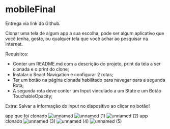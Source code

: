 # mobileFinal

Entrega via link do Github.

Clonar uma tela de algum app a sua escolha, pode ser algum aplicativo que você tenha, goste, ou qualquer tela que você achar ao pesquisar na internet.

Requisitos:
- Conter um README.md com a descrição do projeto, print da tela a ser clonada e o print do clone;
- Instalar o React Navigation e configurar 2 rotas;
- Ter um botão na página clonada habilitado para navegar para a segunda Rota;
- A segunda rota deve conter um Input vinculado a um State e um Botão TouchableOpacity;

Extra: Salvar a informação do input no dispositivo ao clicar no botão!

app que foi clonado
![unnamed](https://github.com/rayanebarbosapet/mobileFinal/assets/142064417/59745d60-7879-4728-abab-06063ad7f2ea)
![unnamed (1)](https://github.com/rayanebarbosapet/mobileFinal/assets/142064417/84ed4746-efd8-4369-b793-cca229efc8d9)
![unnamed (2)](https://github.com/rayanebarbosapet/mobileFinal/assets/142064417/9e75f827-922c-4e12-95b4-d2a604968234)
app clonado
![unnamed (3)](https://github.com/rayanebarbosapet/mobileFinal/assets/142064417/66acaf8a-cba8-4949-8331-6995644b9194)
![unnamed (4)](https://github.com/rayanebarbosapet/mobileFinal/assets/142064417/6fce82e7-fcc6-4c1f-be3c-abe73a36d90a)
![unnamed (5)](https://github.com/rayanebarbosapet/mobileFinal/assets/142064417/873d90ac-687c-4f64-b570-bee58f97e814)
